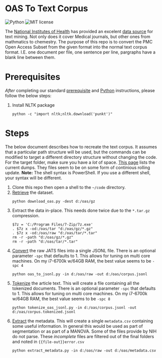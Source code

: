 # OAS To Text Corpus

![Python](https://img.shields.io/badge/python-3.x-blue.svg)
![MIT license](https://img.shields.io/badge/License-MIT-green.svg)

The [National Institutes of Health](https://nih.gov) has provided an excelent [data source](https://www.ncbi.nlm.nih.gov/pmc/tools/textmining/) for text mining.
Not only does it cover Medical journals, but other ones from mathmatics to chemestry.
The purpose of this repo is to convert the PMC Open Access Subset from the given format into the normal text corpus format.
I.E. one document per file, one sentence per line, pargraphs have a blank line between them.

# Prerequisites

_After_ completing our standard [prerequisite](https://github.com/TextCorpusLabs/getting-started#prerequisites) and [Python](https://github.com/TextCorpusLabs/getting-started#python) instructions, please follow the below steps:

1. Install NLTK package
   ```{shell}
   python -c "import nltk;nltk.download('punkt')"
   ```

# Steps

The below document describes how to recreate the text corpus.
It assumes that a particular path structure will be used, but the commands can be modified to target a different directory structure without changing the code.
For the target folder, make sure you have a _lot_ of space.
[This page](ftp.ncbi.nlm.nih.gov/pub/pmc/oa_bulk/) lists the current dumps.
They files seem to be on some form of continious rolling update.
**Note:** The shell syntax is PowerShell.
If you use a different shell, your syntax will be different. 

1. Clone this repo then open a shell to the `~/code` directory.
2. [Retrieve](./code/download_oas.py) the dataset.
   ```{ps1}
   python download_oas.py -dest d:/oas/gz
   ``` 
3. Extract the data in-place.
   This needs done twice due to the `*.tar.gz` compression.
   ```{ps1}
   $7z = 'C:/Program Files/7-Zip/7z.exe'
   . $7z x -od:/oas/tar "d:/oas/gz/*.gz"
   . $7z x -od:/oas/raw "d:/oas/tar/*.tar"
   rm -r -path "d:/oas/gz/*.gz"
   rm -r -path "d:/oas/tar/*.tar"
   ```
4. [Convert](./code/oas_to_jsonl.py) the raw JATS files into a single JSONL file.
   There is an optional parameter `-spc` that defaults to 1.
   This allows for tuning on multi core machines.
   On my i7-6700k w/64GB RAM, the best value seems to be `-spc 4`
   ```{ps1}
   python oas_to_jsonl.py -in d:/oas/raw -out d:/oas/corpus.jsonl
   ```
5. [Tokenize](./code/tokenize_oas_jsonl.py) the article text.
   This will create a file containing all the tokenized documents.
   There is an optional parameter `-spc` that defaults to 1.
   This allows for tuning on multi core machines.
   On my i7-6700k w/64GB RAM, the best value seems to be `-spc 8`
   ```{ps1}
   python tokenize_oas_jsonl.py -in d:/oas/corpus.jsonl -out d:/oas/corpus.tokenized.jsonl
   ```
6. [Extract](./code/extract_metadata.py) the metadata.
   This will create a single `metadata.csv` containing some useful information.
   In general this would be used as part of segmentation or as part of a MANOVA.
   Some of the files provide by NIH do not parse.
   These _incomplete_ files are filtered out of the final folders and noted in `{{file-out}}error.csv`
   ```{ps1}
   python extract_metadata.py -in d:/oas/raw -out d:/oas/metadata.csv
   ```
